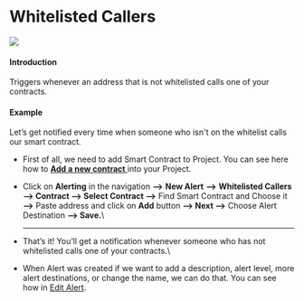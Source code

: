 # Whitelisted Callers

![](../../.gitbook/assets/Whitelisted-Callers.gif)

#### Introduction

Triggers whenever an address that is not whitelisted calls one of your contracts.

#### Example

Let’s get notified every time when someone who isn't on the whitelist calls our smart contract.

*   First of all, we need to add Smart Contract to Project. You can see here how to [**Add a new contract** ](../../monitoring/smart-contracts/)into your Project.


* Click on **Alerting** in the navigation **—>** **New Alert** **—>** **Whitelisted Callers —> Contract —> Select Contract —>** Find Smart Contract and Choose it **—>** Paste address and click on **Add** button **—> Next —>** Choose Alert Destination **—> Save.**\
  ****
* That’s it! You’ll get a notification whenever someone who has not whitelisted calls one of your contracts.\

* When Alert was created if we want to add a description, alert level, more alert destinations, or change the name, we can do that. You can see how in [Edit Alert](editing-an-alert.md).
